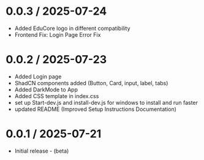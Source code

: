# 0.0.3 / 2025-07-24
- Added EduCore logo in different compatibility
- Frontend Fix: Login Page Error Fix

# 0.0.2 / 2025-07-23
- Added Login page  
- ShadCN components added (Button, Card, input, label, tabs)
- Added DarkMode to App
- Added CSS template in index.css 
- set up Start-dev.js and install-dev.js for windows to install and run faster
- updated README (Improved Setup Instructions Documentation)

# 0.0.1 / 2025-07-21
- Initial release - (beta)